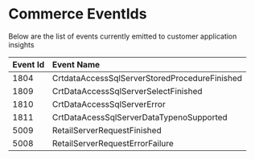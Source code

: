 # Commerce EventIds
Below are the list of events currently emitted to customer application insights

| Event Id | Event Name |
| :------- | :--------- |
| 1804 | CrtdataAccessSqlServerStoredProcedureFinished |
| 1809 | CrtDataAccessSqlServerSelectFinished |
| 1810 | CrtDataAccessSqlServerError |
| 1811 | CrtDataAcessSqlServerDataTypenoSupported |
| 5009 | RetailServerRequestFinished |
| 5008 | RetailServerRequestErrorFailure |
